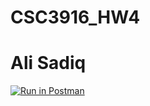 # CSC3916_HW4
# Ali Sadiq
[![Run in Postman](https://run.pstmn.io/button.svg)](https://app.getpostman.com/run-collection/6d7f2478665480648aaf#?env%5BHw3%5D=W3sia2V5IjoidG9rZW4iLCJ2YWx1ZSI6IiIsImVuYWJsZWQiOnRydWV9XQ==)


